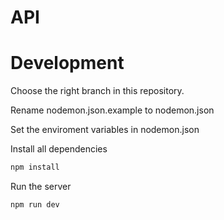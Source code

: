 # API

# Development
Choose the right branch in this repository.

Rename nodemon.json.example to nodemon.json

Set the enviroment variables in nodemon.json

Install all dependencies
```sh
npm install
```

Run the server
```sh
npm run dev
```